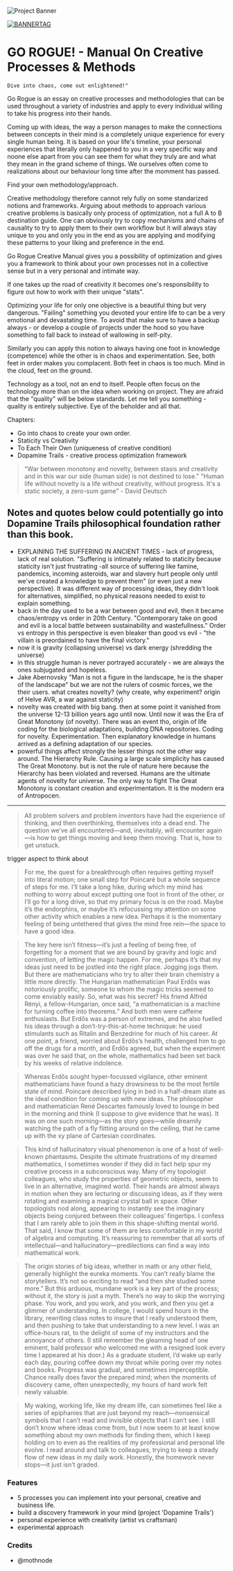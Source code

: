 ![Project Banner](/assets/template_visuals/gorogue-ebook.png)

[![BANNERTAG](/assets/readme_visuals/helve-banner.png)](http://helve.live)

<a name="intro"></a> 
# GO ROGUE! - Manual On Creative Processes & Methods
```
Dive into chaos, come out enlightened!"
```
Go Rogue is an essay on creative processes and methodologies that can be used throughout a variety of industries and apply to  every individual willing to take his progress into their hands. 

Coming up with ideas, the way a person manages to make the connections between concepts in their mind is a completely unique experience for every single human being. It is based on your life's timeline, your personal experiences that literally only happened to you in a very specific way and noone else apart from you can see them for what they truly are and what they mean in the grand scheme of things. We ourselves often come to realizations about our behaviour long time after the momment has passed. 

Find your own methodology/approach.

Creative methodology therefore cannot rely fully on some standarized notions and frameworks. Arguing about methods to approach various creative problems is basically only process of optimization, not a full A to B destination guide. One can obviously try to copy mechanisms and chains of causality to try to apply them to their own workflow but it will always stay unique to you and only you in the end as you are applying and modifying these patterns to your liking and preference in the end.

Go Rogue Creative Manual gives you a possibility of optimization and gives you a framework to think about your own processes not in a collective sense but in a very personal and intimate way.

If one takes up the road of creativity it becomes one's responsibility to figure out how to work with their unique "stats".

Optimizing your life for only one objective is a beautiful thing but very dangerous. "Failing" something you devoted your entire life to can be a very emotional and devastating time. To avoid that make sure to have a backup always - or develop a couple of projects under the hood so you have something to fall back to instead of wallowing in self-pity.

Similarly you can apply this notion to always having one foot in knowledge (competence) while the other is in chaos and experimentation. See, both feet in order makes you complacent. Both feet in chaos is too much. Mind in the cloud, feet on the ground.

Technology as a tool, not an end to itself. People often focus on the technology more than on the idea when working on project. They are afraid that the "quality" will be below standards. Let me tell you something - quality is entirely subjective. Eye of the beholder and all that. 

Chapters:
- Go into chaos to create your own order.
- Staticity vs Creativity
- To Each Their Own (uniqueness of creative condition)
- Dopamine Trails - creative process optimization framework

> "War between monotony and novelty, between stasis and creativity and in this war our side (human side) is not destined to lose." "Human life without novelty is a life without creativity, without progress. It's a static society, a zero-sum game" - David Deutsch

Notes and quotes below could potentially go into Dopamine Trails philosophical foundation rather than this book.
---
- EXPLAINING THE SUFFERING IN ANCIENT TIMES - lack of progress, lack of real solution. "Suffering is intimately related to staticity because staticity isn't just frustrating -all source of suffering like famine, pandemics, incoming asteroids, war and slavery hurt people only until we've created a knowledge to prevent them" (or even just a new perspective). It was different way of processing ideas, they didn't look for alternatives, simplified, no physical reasons needed to exist to explain something.
- back in the day used to be a war between good and evil, then it became chaos/entropy vs order in 20th Century. "Contemporary take on good and evil is a local battle between sustainability and wastefullness." Order vs entropy in this perspective is even bleaker than good vs evil - "the villain is preordained to have the final victory."
- now it is gravity (collapsing universe) vs dark energy (shredding the universe)
- in this struggle human is never portrayed accurately - we are always the ones subjugated and hopeless.
- Jake Abernovsky "Man is not a figure in the landscape, he is the shaper of the landscape" but we are not the rulers of cosmic forces, we the their users. what creates novelty? (why create, why experiment? origin of Helve AVR, a war against staticity)
- novelty was created with big bang. then at some point it vanished from the universe 12-13 billion years ago until now.
Until now it was the Era of Great Monotony (of novelty). There was an event tho, origin of life coding for the biological adaptations, building DNA repositories. Coding for novelty. Experimentation. Then explanatory knowledge in humans arrived as a defining adaptation of our species.
- powerful things affect strongly the lesser things not the other way around. The Hierarchy Rule. Causing a large scale simplicity has caused The Great Monotony. but is not the rule of nature here because the Hierarchy has been violated and reversed. Humans are the ultimate agents of novelty for universe. The only way to fight The Great Monotony is constant creation and experimentation. It is the modern era of Antropocen.
---

> All problem solvers and problem inventors have had the experience of thinking, and then overthinking, themselves into a dead end. The question we’ve all encountered—and, inevitably, will encounter again—is how to get things moving and keep them moving. That is, how to get unstuck.

trigger aspect to think about

> For me, the quest for a breakthrough often requires getting myself into literal motion; one small step for Poincaré but a whole sequence of steps for me. I’ll take a long hike, during which my mind has nothing to worry about except putting one foot in front of the other, or I’ll go for a long drive, so that my primary focus is on the road. Maybe it’s the endorphins, or maybe it’s refocussing my attention on some other activity which enables a new idea. Perhaps it is the momentary feeling of being untethered that gives the mind free rein—the space to have a good idea.

> The key here isn’t fitness—it’s just a feeling of being free, of forgetting for a moment that we are bound by gravity and logic and convention, of letting the magic happen. For me, perhaps it’s that my ideas just need to be jostled into the right place. Jogging jogs them. But there are mathematicians who try to alter their brain chemistry a little more directly. The Hungarian mathematician Paul Erdős was notoriously prolific, someone to whom the magic tricks seemed to come enviably easily. So, what was his secret? His friend Alfréd Rényi, a fellow-Hungarian, once said, “a mathematician is a machine for turning coffee into theorems.” And both men were caffeine enthusiasts. But Erdős was a person of extremes, and he also fuelled his ideas through a don’t-try-this-at-home technique: he used stimulants such as Ritalin and Benzedrine for much of his career. At one point, a friend, worried about Erdős’s health, challenged him to go off the drugs for a month, and Erdős agreed, but when the experiment was over he said that, on the whole, mathematics had been set back by his weeks of relative indolence.

> Whereas Erdős sought hyper-focussed vigilance, other eminent mathematicians have found a hazy drowsiness to be the most fertile state of mind. Poincaré described lying in bed in a half-dream state as the ideal condition for coming up with new ideas. The philosopher and mathematician René Descartes famously loved to lounge in bed in the morning and think (I suppose to give evidence that he was). It was on one such morning—as the story goes—while dreamily watching the path of a fly flitting around on the ceiling, that he came up with the xy plane of Cartesian coordinates.

> This kind of hallucinatory visual phenomenon is one of a host of well-known phantasms. Despite the ultimate frustrations of my dreamed mathematics, I sometimes wonder if they did in fact help spur my creative process in a subconscious way. Many of my topologist colleagues, who study the properties of geometric objects, seem to live in an alternative, imagined world. Their hands are almost always in motion when they are lecturing or discussing ideas, as if they were rotating and examining a magical crystal ball in space. Other topologists nod along, appearing to instantly see the imaginary objects being conjured between their colleagues’ fingertips. I confess that I am rarely able to join them in this shape-shifting mental world. That said, I know that some of them are less comfortable in my world of algebra and computing. It’s reassuring to remember that all sorts of intellectual—and hallucinatory—predilections can find a way into mathematical work.

> The origin stories of big ideas, whether in math or any other field, generally highlight the eureka moments. You can’t really blame the storytellers. It’s not so exciting to read “and then she studied some more.” But this arduous, mundane work is a key part of the process; without it, the story is just a myth. There’s no way to skip the worrying phase. You work, and you work, and you work, and then you get a glimmer of understanding. In college, I would spend hours in the library, rewriting class notes to insure that I really understood them, and then pushing to take that understanding to a new level. I was an office-hours rat, to the delight of some of my instructors and the annoyance of others. (I still remember the gleaming head of one eminent, bald professor who welcomed me with a resigned look every time I appeared at his door.) As a graduate student, I’d wake up early each day, pouring coffee down my throat while poring over my notes and books. Progress was gradual, and sometimes imperceptible. Chance really does favor the prepared mind; when the moments of discovery came, often unexpectedly, my hours of hard work felt newly valuable.

> My waking, working life, like my dream life, can sometimes feel like a series of epiphanies that are just beyond my reach—nonsensical symbols that I can’t read and invisible objects that I can’t see. I still don’t know where ideas come from, but I now seem to at least know something about my own methods for finding them, which I keep holding on to even as the realities of my professional and personal life evolve. I read around and talk to colleagues, trying to keep a steady flow of new ideas in my daily work. Honestly, the homework never stops—it just isn’t graded.

### Features
+ 5 processes you can implement into your personal, creative and business life.
+ build a discovery framework in your mind (project 'Dopamine Trails')
+ personal experience with creativity (artist vs craftsman)
+ experimental approach

<a name="credits"></a>
### Credits
+ @mothnode
